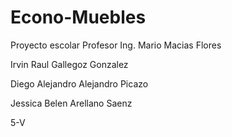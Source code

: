 # Econo-Muebles
Proyecto escolar 
Profesor Ing. Mario Macias Flores


Irvin Raul Gallegoz Gonzalez


Diego Alejandro Alejandro Picazo


Jessica Belen Arellano Saenz 


5-V
